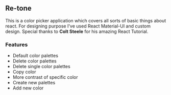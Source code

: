 ## Re-tone

This is a color picker application which covers all sorts of basic things about react. For designing purpose I've used React Material-UI and custom design. Special thanks to **Colt Steele** for his amazing React Tutorial.

### Features 
- Default color palettes
- Delete color palettes
- Delete single color palettes
- Copy color
- More contrast of specific color
- Create new palettes 
- Add new color 


